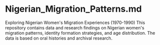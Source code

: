 # Nigerian_Migration_Patterns.md
Exploring Nigerian Women's Migration Experiences (1970-1990) This repository contains data and research findings on Nigerian women's migration patterns, identity formation strategies, and age distribution. The data is based on oral histories and archival research.
